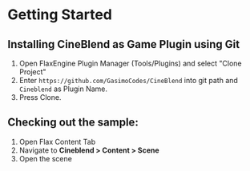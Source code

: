 # Getting Started
## Installing CineBlend as Game Plugin using Git

1. Open FlaxEngine Plugin Manager (Tools/Plugins) and select "Clone Project"
2. Enter `https://github.com/GasimoCodes/CineBlend` into git path and `Cineblend` as Plugin Name.
3. Press Clone.


## Checking out the sample:

1. Open Flax Content Tab
2. Navigate to **Cineblend > Content > Scene**
3. Open the scene
